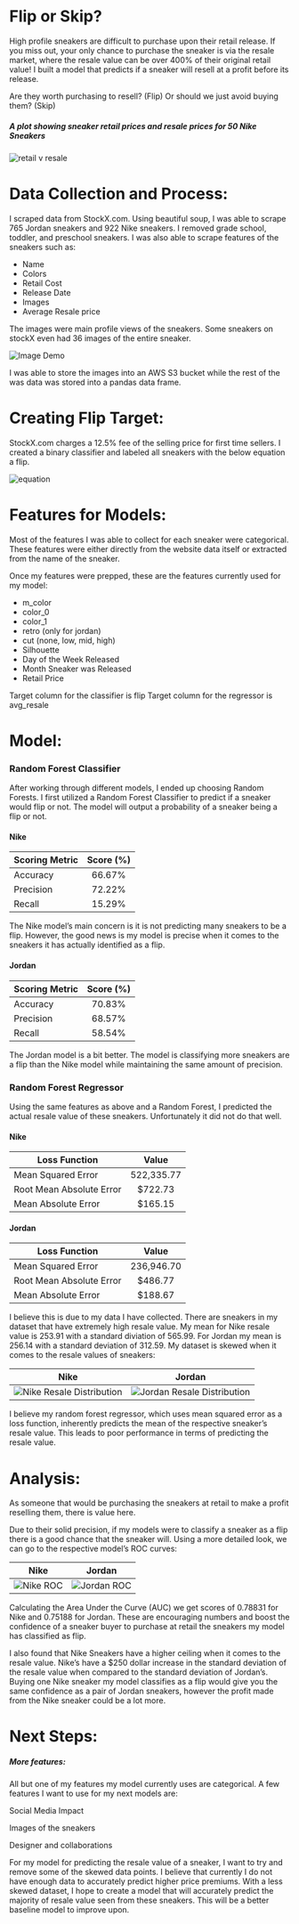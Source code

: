 # Flip or Skip?

High profile sneakers are difficult to purchase upon their retail release. If you miss out, your only chance to purchase the sneaker is via the resale market, where the resale value can be over 400% of their original retail value! I built a model that predicts if a sneaker will resell at a profit before its release.

Are they worth purchasing to resell? (Flip)
Or should we just avoid buying them? (Skip)

##### A plot showing sneaker retail prices and resale prices for 50 Nike Sneakers
![](data/img/flip_or_skip_plt.png "retail v resale")

# Data Collection and Process:
I scraped data from StockX.com. Using beautiful soup, I was able to scrape 765 Jordan sneakers and 922 Nike sneakers. I removed grade school, toddler, and preschool sneakers. I was also able to scrape features of the sneakers such as:

* Name
* Colors
* Retail Cost
* Release Date
* Images
* Average Resale price 

The images were main profile views of the sneakers. Some sneakers on stockX even had 36 images of the entire sneaker.

![](data/img/mix_shoe.gif "Image Demo")

I was able to store the images into an AWS S3 bucket while the rest of the was data was stored into a pandas data frame.

# Creating Flip Target:

StockX.com charges a 12.5% fee of the selling price for first time sellers. I created a binary classifier and labeled all sneakers with the below equation a flip.

![equation](https://latex.codecogs.com/gif.latex?%20v_{resale}%20-%200.125v_{resale}%20>%20v_{retail})


# Features for Models:
Most of the features I was able to collect for each sneaker were categorical. These features were either directly from the website data itself or extracted from the name of the sneaker.

Once my features were prepped, these are the features currently used for my model:

* m_color
* color_0
* color_1
* retro (only for jordan)
* cut (none, low, mid, high)
* Silhouette
* Day of the Week Released
* Month Sneaker was Released
* Retail Price

Target column for the classifier is flip
Target column for the regressor is avg_resale


# Model:
### Random Forest Classifier
After working through different models, I ended up choosing Random Forests.
I first utilized a Random Forest Classifier to predict if a sneaker would flip or not. The model will output a probability of a sneaker being a flip or not.

#### Nike
| Scoring Metric| Score (%)     |
| ------------- |:-------------:|
| Accuracy      | 66.67%        |
| Precision     | 72.22%        |
| Recall        | 15.29%        |

The Nike model’s main concern is it is not predicting many sneakers to be a flip. However, the good news is my model is precise when it comes to the sneakers it has actually identified as a flip.

#### Jordan
| Scoring Metric| Score (%)     |
| ------------- |:-------------:|
| Accuracy      | 70.83%        |
| Precision     | 68.57%        |
| Recall        | 58.54%        |

The Jordan model is a bit better. The model is classifying more sneakers are a flip than the Nike model while maintaining the same amount of precision. 

### Random Forest Regressor

Using the same features as above and a Random Forest, I predicted the actual resale value of these sneakers. Unfortunately it did not do that well.

#### Nike
| Loss Function                 | Value         | 
| ------------------------------|:-------------:|
| Mean Squared Error            | 522,335.77    |
| Root Mean Absolute Error      | $722.73       |
| Mean Absolute Error           | $165.15       |

#### Jordan
| Loss Function                 | Value         |
| ------------------------------|:-------------:|
| Mean Squared Error            | 236,946.70    |
| Root Mean Absolute Error      | $486.77       |
| Mean Absolute Error           | $188.67       |


I believe this is due to my data I have collected. There are sneakers in my dataset that have extremely high resale value. My mean for Nike resale value is 253.91 with a standard diviation of 565.99. For Jordan my mean is 256.14 with a standard deviation of 312.59. My dataset is skewed when it comes to the resale values of sneakers:

 
|Nike                                                      |  Jordan                                                       | 
|:--------------------------------------------------------:|:-------------------------------------------------------------:|
|![](data/img/nike_dist_rv.png "Nike Resale Distribution") |  ![](data/img/jordan_dist_rv.png "Jordan Resale Distribution")|

I believe my random forest regressor, which uses mean squared error as a loss function, inherently predicts the mean of the respective sneaker’s resale value. This leads to poor performance in terms of predicting the resale value.


# Analysis:
As someone that would be purchasing the sneakers at retail to make a profit reselling them, there is value here. 

Due to their solid precision, if my models were to classify a sneaker as a flip there is a good chance that the sneaker will. Using a more detailed look, we can go to the respective model’s ROC curves:

|Nike                                                      |  Jordan                                                       | 
|:--------------------------------------------------------:|:-------------------------------------------------------------:|
|![](data/img/nike_roc.png "Nike ROC")                     |  ![](data/img/jordan_roc.png "Jordan ROC")                    |

Calculating the Area Under the Curve (AUC) we get scores of 0.78831 for Nike and 0.75188 for Jordan. These are encouraging numbers and boost the confidence of a sneaker buyer to purchase at retail the sneakers my model has classified as flip.

I also found that Nike Sneakers have a higher ceiling when it comes to the resale value. Nike’s have a $250 dollar increase in the standard deviation of the resale value when compared to the standard deviation of Jordan’s. Buying one Nike sneaker my model classifies as a flip would give you the same confidence as a pair of Jordan sneakers, however the profit made from the Nike sneaker could be a lot more.


# Next Steps:
##### More features:
All but one of my features my model currently uses are categorical. A few features I want to use for my next models are:

Social Media Impact

Images of the sneakers

Designer and collaborations

For my model for predicting the resale value of a sneaker, I want to try and remove some of the skewed data points. I believe that currently I do not have enough data to accurately predict higher price premiums. With a less skewed dataset, I hope to create a model that will accurately predict the majority of resale value seen from these sneakers. This will be a better baseline model to improve upon.